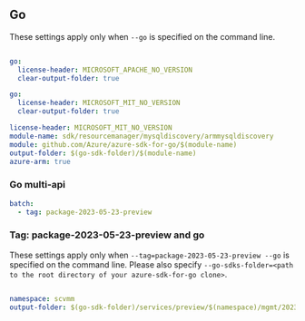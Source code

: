 ## Go

These settings apply only when `--go` is specified on the command line.

```yaml $(go)

go:
  license-header: MICROSOFT_APACHE_NO_VERSION
  clear-output-folder: true
```

```yaml $(go) && !$(track2)
go:
  license-header: MICROSOFT_MIT_NO_VERSION
  clear-output-folder: true
```

``` yaml $(go) && $(track2)
license-header: MICROSOFT_MIT_NO_VERSION
module-name: sdk/resourcemanager/mysqldiscovery/armmysqldiscovery
module: github.com/Azure/azure-sdk-for-go/$(module-name)
output-folder: $(go-sdk-folder)/$(module-name)
azure-arm: true
```

### Go multi-api

``` yaml $(go) && $(multiapi)
batch:
  - tag: package-2023-05-23-preview
```

### Tag: package-2023-05-23-preview and go

These settings apply only when `--tag=package-2023-05-23-preview --go` is specified on the command line.
Please also specify `--go-sdks-folder=<path to the root directory of your azure-sdk-for-go clone>`.

```yaml $(tag) == 'package-2023-05-23-preview' && $(go)

namespace: scvmm
output-folder: $(go-sdk-folder)/services/preview/$(namespace)/mgmt/2023-05-23-preview/$(namespace)
```
